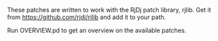 These patches are written to work with the RjDj patch library, rjlib. Get it from https://github.com/rjdj/rjlib and add it to your path.

Run OVERVIEW.pd to get an overview on the available patches.

